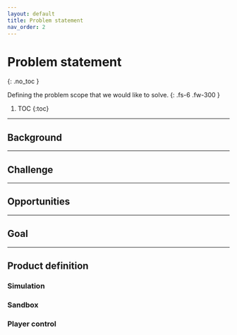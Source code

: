 ```yaml
---
layout: default
title: Problem statement
nav_order: 2
---
```



# Problem statement
{: .no_toc }


Defining the problem scope that we would like to solve. 
{: .fs-6 .fw-300 }


1. TOC
{:toc}

---

## Background

---

## Challenge

---

## Opportunities

---

## Goal

---

## Product definition
### Simulation 
### Sandbox
### Player control